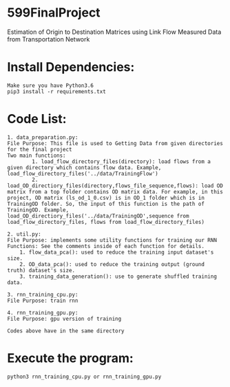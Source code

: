 # 599FinalProject
Estimation of Origin to Destination Matrices using Link Flow Measured Data from Transportation Network
# Install Dependencies:
    Make sure you have Python3.6
    pip3 install -r requirements.txt
# Code List:
    1. data_preparation.py: 
    File Purpose: This file is used to Getting Data from given directories for the final project
    Two main functions: 
            1. load_flow_directory_files(directory): load flows from a given directory which contains flow data. Example, load_flow_directory_files('../data/TrainingFlow')
            2. load_OD_directiory_files(directory,flows_file_sequence,flows): load OD matrix from a top folder contains OD matrix data. For example, in this project, OD matrix (ls_od_1_0.csv) is in OD_1 folder which is in TrainingOD folder. So, the input of this function is the path of TrainingOD. Example, load_OD_directiory_files('../data/TrainingOD',sequence from load_flow_directory_files, flows from load_flow_directory_files)
    
    2. util.py: 
    File Purpose: implements some utility functions for training our RNN
    Functions: See the comments inside of each function for details.
        1. flow_data_pca(): used to reduce the training input dataset's size.
        2. OD_data_pca(): used to reduce the training output (ground truth) dataset's size.
        3. training_data_generation(): use to generate shuffled training data.

    3. rnn_training_cpu.py:
    File Purpose: train rnn
    
    4. rnn_training_gpu.py:
    File Purpose: gpu version of training

    Codes above have in the same directory

# Execute the program:
    python3 rnn_training_cpu.py or rnn_training_gpu.py